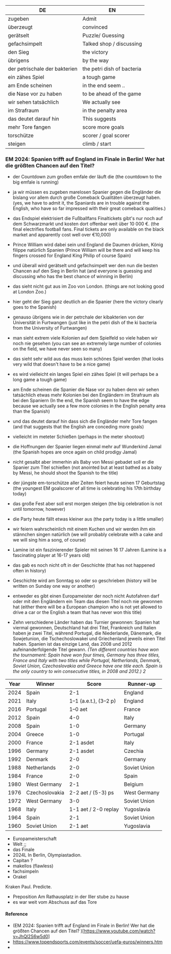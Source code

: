 



| DE| EN|
|---|---|
|zugeben| Admit|
| überzeugt | convinced|
| gerätselt | Puzzle/ Guessing|
| gefachsimpelt | Talked shop / discussing|
| den Sieg| the victory|
|übrigens | by the way|
|der petrischale der bakterien| the petri dish of bacteria|
|  ein zähes Spiel | a tough game|
|am Ende scheinen| in the end seem ..|
| die Nase vor zu haben | to be ahead of the game|
|wir sehen tatsächlich| We actually see|
|  im Strafraum | in the penalty area|
| das deutet darauf hin | This suggests|
| mehr Tore fangen | score more goals|
|torschütze | scorer / goal scorer|
|steigen| climb / start|


### EM 2024: Spanien trifft auf England im Finale in Berlin! Wer hat die größten Chancen auf den Titel?

* der Countdown zum großen emfale der
läuft die (the countdown to the big emfale is running)
* ja wir müssen es zugeben marelosen Spanier gegen die Engländer die bislang vor allem
durch große Comeback Qualitäten überzeugt haben.
(yes, we have to admit it, the Spaniards are in trouble against the English,
who have so far impressed with their great comeback qualities.)
* das Endspiel elektrisiert die Fußballfans Finaltickets gibt's nur noch auf dem Schwarzmarkt
und kosten dort offenbar weit über 10 000 €.
(the final electrifies football fans. Final tickets are only available on the black market
and apparently cost well over €10,000)
* Prince William wird dabei sein und England die Daumen drücken, König filippe natürlich Spanien
(Prince William will be there and will keep his fingers crossed for England King Philip of course Spain)
* und überall wird gerätselt und gefachsimpelt wer den nun die besten
Chancen auf den Sieg in Berlin hat
(and everyone is guessing and discussing who has the best chance of winning in Berlin)
* das sieht nicht gut aus im Zoo von London.
(things are not looking good at London Zoo.)
* hier geht der Sieg ganz deutlich an die Spanier
(here the victory clearly goes to the Spanish)
* genauso übrigens wie in der petrchale der kibakterien von der
Universität in Furtwangen
(just like in the petri dish of the ki bacteria from the University of Furtwangen)
* man sieht extrem viele
Kolonien auf dem Spielfeld so viele
haben wir noch nie gesehen
(you can see an extremely large number of
colonies on the field, we have never seen so many)
* das sieht sehr wild aus das muss kein schönes Spiel werden
(that looks very wild that doesn't have to be a nice game)
* es wird vielleicht ein langes Spiel ein zähes Spiel
(it will perhaps be a long game a tough game)
* am Ende scheinen die Spanier die Nase vor zu
haben denn wir sehen tatsächlich etwas
mehr Kolonien bei den Engländern im
Strafraum als bei den Spaniern
(In the end, the Spanish seem to have the edge because we actually see a few
more colonies in the English penalty area than the Spanish)
* und das deutet darauf hin dass sich die Engländer mehr Tore fangen
(and that suggests that the English are conceding more goals)
* vielleicht im meteter Schießen
(perhaps in the meter shootout)
* die Hoffnungen der Spanier liegen einmal mehr auf Wunderkind Jamal
(the Spanish hopes are once again on child prodigy Jamal)
* nicht gesalbt aber immerhin als Baby von Messi gebadet soll er die Spanier zum Titel schießen
(not anointed but at least bathed as a baby by Messi, he should shoot the Spanish to the title)
* der jüngste em-torschütze aller Zeiten feiert heute seinen 17 Geburtstag
(the youngest EM goalscorer of all time is celebrating his 17th birthday today)
* das große Fest aber soll erst morgen steigen
(the big celebration is not until tomorrow, however)
* die Party heute fällt etwas kleiner aus
(the party today is a little smaller)
* wir feiern wahrscheinlich mit einem Kuchen und wir werden ihm ein stännchen singen natürlich
(we will probably celebrate with a cake and we will sing him a song, of course)
* Lamine ist ein faszinierender Spieler mit seinen 16 17 Jahren
(Lamine is a fascinating player at 16-17 years old)
* das gab es noch nicht oft in der Geschichte (that has not happened often in history)
* Geschichte wird am Sonntag so oder so geschrieben (history will be written on Sunday one way or another)
* entweder es gibt einen Europameister der noch nicht Autofahren darf oder mit den Engländern ein Team das diesen Titel noch nie gewonnen hat
(either there will be a European champion who is not yet allowed to drive a car or the English a team that has never won this title)


* Zehn verschiedene Länder haben das Turnier gewonnen: Spanien hat viermal gewonnen, Deutschland hat drei Titel, Frankreich und Italien haben je zwei Titel, während Portugal, die Niederlande, Dänemark, die Sowjetunion, die Tschechoslowakei und Griechenland jeweils einen Titel haben. Spanien ist das einzige Land, das 2008 und 2012 aufeinanderfolgende Titel gewann.
_(Ten different countries have won the tournament: Spain have won four times, Germany has three titles, France and Italy with two titles while Portugal, Netherlands, Denmark, Soviet Union, Czechoslovakia and Greece have one title each. Spain is the only country to win consecutive titles, in 2008 and 2012.)_ _2_


|Year|	Winner|	Score	|Runner-up|
|---|---|---|---|
|2024|	Spain|	2-1|	England|
|2021|	Italy|	1–1 (a.e.t.), (3–2 p)	|England|
|2016|	Portugal|	1–0 aet	|France|
|2012|	Spain|	4-0	|Italy|
|2008|	Spain	|1-0	|Germany|
|2004|	Greece|	1-0	|Portugal|
|2000|	France|	2-1 asdet	|Italy|
|1996|	Germany	|2-1 asdet|	Czechia|
|1992|	Denmark|	2-0|	Germany|
|1988|	Netherlands|	2-0	|Soviet Union|
|1984|	France|	2-0	|Spain|
|1980|	West Germany	|2-1	|Belgium|
|1976|	Czechoslovakia|	2-2 aet / (5-3) ps|	West Germany|
|1972|	West Germany|	3-0	|Soviet Union|
|1968|	Italy	|1-1 aet / 2-0 replay	|Yugoslavia|
|1964|	Spain	|2-1	|Soviet Union|
|1960|	Soviet Union|	2-1 aet|	Yugoslavia|

* Europameisterschaft 
* Welt ;;
* das Finale
* 2024L In Berlin, Olympiastadion.
* Capitan ?
* makellos (flawless)
* fachsimpeln
* Orakel

Kraken Paul. Predicte.

* Preposition
Am Rathausplatz
in der Iller stube
zu hause
* es war weit vom Abschuss auf das Tore
  
#### Reference
* (EM 2024: Spanien trifft auf England im Finale in Berlin! Wer hat die größten Chancen auf den Titel?
)[https://www.youtube.com/watch?v=JhQl2S6w5d0]
* https://www.topendsports.com/events/soccer/uefa-euros/winners.htm
* 
